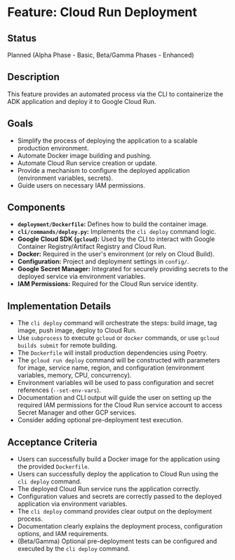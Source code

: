 # Feature: Cloud Run Deployment

## Status

Planned (Alpha Phase - Basic, Beta/Gamma Phases - Enhanced)

## Description

This feature provides an automated process via the CLI to containerize the ADK application and deploy it to Google Cloud Run.

## Goals

*   Simplify the process of deploying the application to a scalable production environment.
*   Automate Docker image building and pushing.
*   Automate Cloud Run service creation or update.
*   Provide a mechanism to configure the deployed application (environment variables, secrets).
*   Guide users on necessary IAM permissions.

## Components

*   **`deployment/Dockerfile`:** Defines how to build the container image.
*   **`cli/commands/deploy.py`:** Implements the `cli deploy` command logic.
*   **Google Cloud SDK (`gcloud`):** Used by the CLI to interact with Google Container Registry/Artifact Registry and Cloud Run.
*   **Docker:** Required in the user's environment (or rely on Cloud Build).
*   **Configuration:** Project and deployment settings in `config/`.
*   **Google Secret Manager:** Integrated for securely providing secrets to the deployed service via environment variables.
*   **IAM Permissions:** Required for the Cloud Run service identity.

## Implementation Details

*   The `cli deploy` command will orchestrate the steps: build image, tag image, push image, deploy to Cloud Run.
*   Use `subprocess` to execute `gcloud` or `docker` commands, or use `gcloud builds submit` for remote building.
*   The `Dockerfile` will install production dependencies using Poetry.
*   The `gcloud run deploy` command will be constructed with parameters for image, service name, region, and configuration (environment variables, memory, CPU, concurrency).
*   Environment variables will be used to pass configuration and secret references (`--set-env-vars`).
*   Documentation and CLI output will guide the user on setting up the required IAM permissions for the Cloud Run service account to access Secret Manager and other GCP services.
*   Consider adding optional pre-deployment test execution.

## Acceptance Criteria

*   Users can successfully build a Docker image for the application using the provided `Dockerfile`.
*   Users can successfully deploy the application to Cloud Run using the `cli deploy` command.
*   The deployed Cloud Run service runs the application correctly.
*   Configuration values and secrets are correctly passed to the deployed application via environment variables.
*   The `cli deploy` command provides clear output on the deployment process.
*   Documentation clearly explains the deployment process, configuration options, and IAM requirements.
*   (Beta/Gamma) Optional pre-deployment tests can be configured and executed by the `cli deploy` command.
